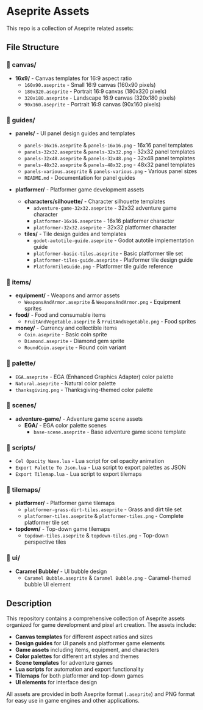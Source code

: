 # Aseprite Assets

This repo is a collection of Aseprite related assets:

## File Structure

### 📁 **canvas/**

- **16x9/** - Canvas templates for 16:9 aspect ratio
  - `160x90.aseprite` - Small 16:9 canvas (160x90 pixels)
  - `180x320.aseprite` - Portrait 16:9 canvas (180x320 pixels)
  - `320x180.aseprite` - Landscape 16:9 canvas (320x180 pixels)
  - `90x160.aseprite` - Portrait 16:9 canvas (90x160 pixels)

### 📁 **guides/**

- **panels/** - UI panel design guides and templates

  - `panels-16x16.aseprite` & `panels-16x16.png` - 16x16 panel templates
  - `panels-32x32.aseprite` & `panels-32x32.png` - 32x32 panel templates
  - `panels-32x48.aseprite` & `panels-32x48.png` - 32x48 panel templates
  - `panels-48x32.aseprite` & `panels-48x32.png` - 48x32 panel templates
  - `panels-various.aseprite` & `panels-various.png` - Various panel sizes
  - `README.md` - Documentation for panel guides

- **platformer/** - Platformer game development assets
  - **characters/silhouette/** - Character silhouette templates
    - `adventure-game-32x32.aseprite` - 32x32 adventure game character
    - `platformer-16x16.aseprite` - 16x16 platformer character
    - `platformer-32x32.aseprite` - 32x32 platformer character
  - **tiles/** - Tile design guides and templates
    - `godot-autotile-guide.aseprite` - Godot autotile implementation guide
    - `platformer-basic-tiles.aseprite` - Basic platformer tile set
    - `platformer-tiles-guide.aseprite` - Platformer tile design guide
    - `PlatformTileGuide.png` - Platformer tile guide reference

### 📁 **items/**

- **equipment/** - Weapons and armor assets
  - `WeaponsAndArmor.aseprite` & `WeaponsAndArmor.png` - Equipment sprites
- **food/** - Food and consumable items
  - `FruitAndVegetable.aseprite` & `FruitAndVegetable.png` - Food sprites
- **money/** - Currency and collectible items
  - `Coin.aseprite` - Basic coin sprite
  - `Diamond.aseprite` - Diamond gem sprite
  - `RoundCoin.aseprite` - Round coin variant

### 📁 **palette/**

- `EGA.aseprite` - EGA (Enhanced Graphics Adapter) color palette
- `Natural.aseprite` - Natural color palette
- `thanksgiving.png` - Thanksgiving-themed color palette

### 📁 **scenes/**

- **adventure-game/** - Adventure game scene assets
  - **EGA/** - EGA color palette scenes
    - `base-scene.aseprite` - Base adventure game scene template

### 📁 **scripts/**

- `Cel Opacity Wave.lua` - Lua script for cel opacity animation
- `Export Palette To Json.lua` - Lua script to export palettes as JSON
- `Export Tilemap.lua` - Lua script to export tilemaps

### 📁 **tilemaps/**

- **platformer/** - Platformer game tilemaps
  - `platformer-grass-dirt-tiles.aseprite` - Grass and dirt tile set
  - `platformer-tiles.aseprite` & `platformer-tiles.png` - Complete platformer tile set
- **topdown/** - Top-down game tilemaps
  - `topdown-tiles.aseprite` & `topdown-tiles.png` - Top-down perspective tiles

### 📁 **ui/**

- **Caramel Bubble/** - UI bubble design
  - `Caramel Bubble.aseprite` & `Caramel Bubble.png` - Caramel-themed bubble UI element

## Description

This repository contains a comprehensive collection of Aseprite assets organized for game development and pixel art creation. The assets include:

- **Canvas templates** for different aspect ratios and sizes
- **Design guides** for UI panels and platformer game elements
- **Game assets** including items, equipment, and characters
- **Color palettes** for different art styles and themes
- **Scene templates** for adventure games
- **Lua scripts** for automation and export functionality
- **Tilemaps** for both platformer and top-down games
- **UI elements** for interface design

All assets are provided in both Aseprite format (`.aseprite`) and PNG format for easy use in game engines and other applications.
